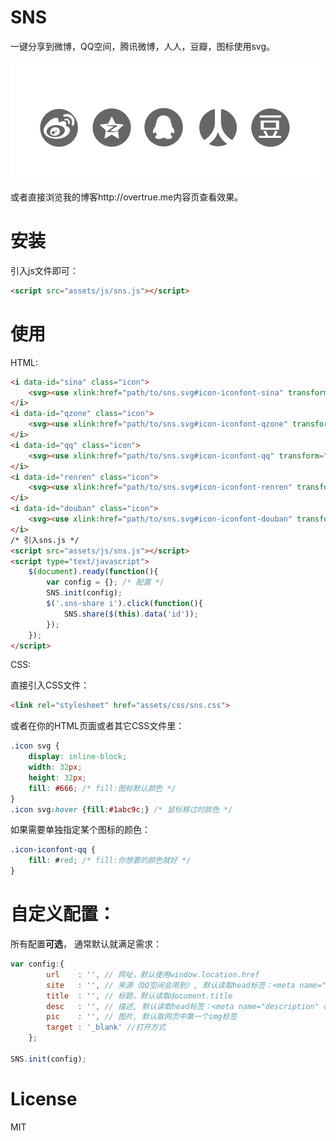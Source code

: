 SNS
===

一键分享到微博，QQ空间，腾讯微博，人人，豆瓣，图标使用svg。

![demo](./assets/images/demo.png)

或者直接浏览我的博客http://overtrue.me内容页查看效果。

# 安装

引入js文件即可：

```html
<script src="assets/js/sns.js"></script>
```


# 使用

HTML:

```html
<i data-id="sina" class="icon">
    <svg><use xlink:href="path/to/sns.svg#icon-iconfont-sina" transform="translate(0 0)"></use></svg>
</i>
<i data-id="qzone" class="icon">
    <svg><use xlink:href="path/to/sns.svg#icon-iconfont-qzone" transform="translate(0 0)"></use></svg>
</i>
<i data-id="qq" class="icon">
    <svg><use xlink:href="path/to/sns.svg#icon-iconfont-qq" transform="translate(0 0)"></use></svg>
</i>
<i data-id="renren" class="icon">
    <svg><use xlink:href="path/to/sns.svg#icon-iconfont-renren" transform="translate(0 0)"></use></svg>
</i>
<i data-id="douban" class="icon">
    <svg><use xlink:href="path/to/sns.svg#icon-iconfont-douban" transform="translate(0 0)"></use></svg>
</i>
/* 引入sns.js */
<script src="assets/js/sns.js"></script>
<script type="text/javascript">
    $(document).ready(function(){
        var config = {}; /* 配置 */ 
        SNS.init(config);
        $('.sns-share i').click(function(){
            SNS.share($(this).data('id'));
        });
    });
</script>
```

CSS:

直接引入CSS文件：

```html
<link rel="stylesheet" href="assets/css/sns.css">
```

或者在你的HTML页面或者其它CSS文件里：

```css
.icon svg {
    display: inline-block;
    width: 32px;
    height: 32px;
    fill: #666; /* fill:图标默认颜色 */
}
.icon svg:hover {fill:#1abc9c;} /* 鼠标移过时颜色 */

```

如果需要单独指定某个图标的颜色：

```css
.icon-iconfont-qq {
    fill: #red; /* fill:你想要的颜色就好 */
}
```

# 自定义配置：

所有配置**可选**， 通常默认就满足需求：

```js
var config:{
		url    : '', // 网址，默认使用window.location.href
		site   : '', // 来源（QQ空间会用到）, 默认读取head标签：<meta name="site" content="http://overtrue" /> 
		title  : '', // 标题，默认读取document.title
		desc   : '', // 描述, 默认读取head标签：<meta name="description" content="PHP弱类型的实现原理分析" /> 
		pic    : '', // 图片, 默认取网页中第一个img标签
		target : '_blank' //打开方式
	};
	
SNS.init(config);
```


# License

 MIT
